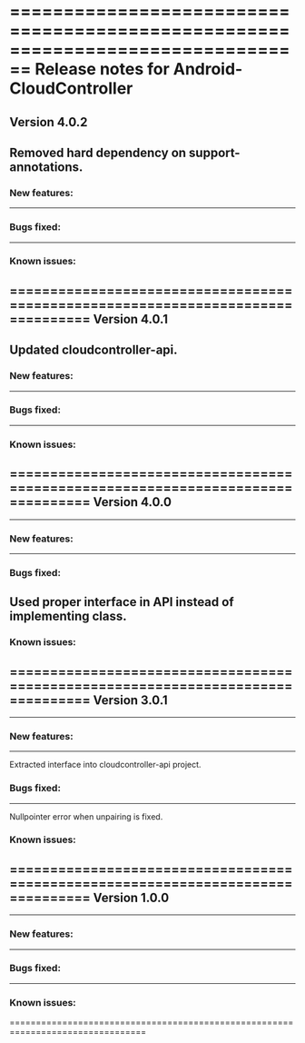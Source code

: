 
================================================================================
Release notes for Android-CloudController
================================================================================
Version 4.0.2
--------------------------------------------------------------------------------
Removed hard dependency on support-annotations.
--------------------------------------------------------------------------------
### New features:
--------------------------------------------------------------------------------
### Bugs fixed:
--------------------------------------------------------------------------------
### Known issues:
================================================================================
Version 4.0.1
--------------------------------------------------------------------------------
Updated cloudcontroller-api.
--------------------------------------------------------------------------------
### New features:
--------------------------------------------------------------------------------
### Bugs fixed:
--------------------------------------------------------------------------------
### Known issues:
================================================================================
Version 4.0.0
--------------------------------------------------------------------------------

--------------------------------------------------------------------------------
### New features:
--------------------------------------------------------------------------------
### Bugs fixed:
Used proper interface in API instead of implementing class.
--------------------------------------------------------------------------------
### Known issues:
================================================================================
Version 3.0.1
--------------------------------------------------------------------------------

--------------------------------------------------------------------------------
### New features:
--------------------------------------------------------------------------------
Extracted interface into cloudcontroller-api project.

### Bugs fixed:
--------------------------------------------------------------------------------
Nullpointer error when unpairing is fixed.

### Known issues:
================================================================================
Version 1.0.0
--------------------------------------------------------------------------------

--------------------------------------------------------------------------------
### New features:
--------------------------------------------------------------------------------
### Bugs fixed:
--------------------------------------------------------------------------------
### Known issues:
================================================================================
